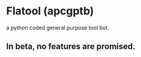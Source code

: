 #  Flatool (apcgptb)
a python coded general purpose tool bot.
## In beta, no features are promised.
